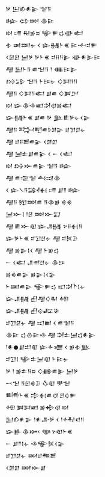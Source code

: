 <div class='block'>
<div class='line'>𒃻 𒌨𒁓𒀭𒉌 𒈠𒀀</div>
<div class='line'>𒈗 𒌌𒇷 𒆠𒄿</div>
<div class='line'>𒊭 𒋬 𒊑𒂊𒊺 𒊍𒊓𒌓𒀝𒅗</div>
<div class='line'>𒈮 𒀜𒌅𒉡 𒌋 𒇽𒉆𒈨𒌍 𒄿𒋾𒄑𒊓</div>
<div class='line'>𒌋𒌆𒇻 𒅁𒃻 𒃻𒈨𒌍 𒄑𒍝𒀀𒉌 𒀝𒀭𒉌𒄿</div>
<div class='line'>𒆷 𒌨𒈨𒀀 𒌑𒈠𒀀 𒁹 𒈪𒄿𒉌</div>
<div class='line'>𒋳𒁉 𒈠𒀀 𒈨𒄿𒉡 𒄭𒁕𒀀𒀀</div>
<div class='line'>𒆷𒀀 𒄭𒁕𒀀𒅗 𒋗𒌑 𒄭𒀉𒂅</div>
<div class='line'>𒊭 𒇽𒆠𒈾𒀜𒋫𒋼𒂊𒅗</div>
<div class='line'>𒇽𒉆𒈨𒌍 𒋗𒌑 𒃻 𒆥𒀾𒃻𒉡𒌋𒉌</div>
<div class='line'>𒆷𒀀 𒅋𒋃𒌑𒊩𒌆𒉌 𒄑𒋛𒆪𒉡</div>
<div class='line'>𒆷 𒄑𒍝𒍪𒌑𒉌 𒌋𒌆𒇻</div>
<div class='line'>𒆷 𒅁𒉺𒋗𒌑𒉌 𒌋 𒀸 𒌋𒅗</div>
<div class='line'>𒊭 𒋳𒁍𒌑𒉌 𒈠𒀀 𒈗</div>
<div class='line'>𒆷 𒌑𒉘𒈠 𒋀𒀕𒆠</div>
<div class='line'>𒌋 𒇽𒃵𒀀𒋆𒈬 𒋬 𒋗𒈫 𒈗</div>
<div class='line'>𒆷𒀀 𒂖𒇷𒌑 𒀀𒆠𒂊 𒄴𒄯</div>
<div class='line'>𒅁𒁍𒋙 𒁹𒆪 𒇷𒁍𒍑</div>
<div class='line'>𒆷 𒀾𒁍𒊏 𒇽𒂗𒉆 𒆳𒍝𒈬𒀀</div>
<div class='line'>𒇽𒃻𒈨𒌍 𒄑𒋛𒆪𒉡 𒆷 𒄑𒍮𒊒</div>
<div class='line'>𒆷 𒂊𒉌𒋙𒌋 𒆷 𒈨𒂊𒌓</div>
<div class='line'>𒀸 𒌋𒅗 𒂗𒉣𒆪𒉡 𒆠𒄿</div>
<div class='line'>𒂊𒄯𒌑𒉌 𒂊𒉌𒋙𒌋𒉌</div>
<div class='line'>𒈨𒌅𒌑𒉌 𒊍𒊓𒌓 𒀊𒋫𒋻𒋙𒉡</div>
<div class='line'>𒇽𒂗𒉆 𒌷𒆷𒄭𒊑 𒅇</div>
<div class='line'>𒇽𒂗𒉆 𒌷𒌒𒊐𒄩</div>
<div class='line'>𒄑𒋛𒆪𒉡 𒆷 𒀊𒆤 𒌋 𒌑𒈠𒀀</div>
<div class='line'>𒆠𒄿 𒌓𒁲𒄿𒈾 𒆷 𒋫𒉺𒅁𒌓𒀭𒉌</div>
<div class='line'>𒁹𒀭𒊹𒋗𒄥𒊏 𒇽𒅆𒁾 𒌋 𒂊𒈮𒆥</div>
<div class='line'>𒄑𒋛𒋙 𒊍𒉺𒅁𒊏 𒈨𒄿𒉡</div>
<div class='line'>𒃻 𒁹 𒂊𒉺𒀀𒊺 𒄭𒂵𒌑𒉌 𒅁𒃻</div>
<div class='line'>𒁁𒈠 𒀀𒇉𒄯𒊒 𒋝𒊏 𒋧𒈠</div>
<div class='line'>𒌦𒈨𒌍 𒄠𒈬𒌑𒋼 𒆪𒌒𒊓</div>
<div class='line'>𒅇 𒀉𒁕𒀜 𒂊𒄈𒋼 𒊭</div>
<div class='line'>𒌨𒁓𒀭𒉌 𒁹𒀭𒂗𒋩 𒌋 𒁹𒅈𒁀𒀀</div>
<div class='line'>𒇽𒃲𒆠𒈲 𒀲𒆳𒊏𒈨𒌍</div>
<div class='line'>𒀸 𒋗𒈫𒋙𒉡 𒈾𒊍𒍮𒌋𒉌</div>
<div class='line'>𒄑𒋛𒆪𒉡 𒇷𒄑𒍣𒍪</div>
<div class='line'>𒌋𒌆𒇻 𒇷𒁍𒋗</div>
</div>
